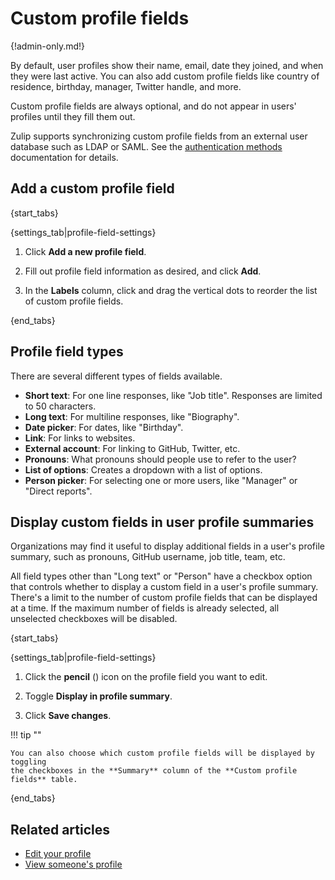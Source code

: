 # Custom profile fields

{!admin-only.md!}

By default, user profiles show their name, email, date they joined, and when
they were last active. You can also add custom profile fields like country
of residence, birthday, manager, Twitter handle, and more.

Custom profile fields are always optional, and do not appear in users'
profiles until they fill them out.

Zulip supports synchronizing custom profile fields from an external
user database such as LDAP or SAML. See the [authentication
methods][authentication-production] documentation for details.

## Add a custom profile field

{start_tabs}

{settings_tab|profile-field-settings}

1. Click **Add a new profile field**.

1. Fill out profile field information as desired, and click **Add**.

1. In the **Labels** column, click and drag the vertical dots to reorder the
   list of custom profile fields.

{end_tabs}

## Profile field types

There are several different types of fields available.

* **Short text**: For one line responses, like
    "Job title". Responses are limited to 50 characters.
* **Long text**: For multiline responses, like "Biography".
* **Date picker**: For dates, like "Birthday".
* **Link**: For links to websites.
* **External account**: For linking to GitHub, Twitter, etc.
* **Pronouns**: What pronouns should people use to refer to the user?
* **List of options**: Creates a dropdown with a list of options.
* **Person picker**: For selecting one or more users, like "Manager" or
    "Direct reports".

## Display custom fields in user profile summaries

Organizations may find it useful to display additional fields in a user's
profile summary, such as pronouns, GitHub username, job title, team, etc.

All field types other than "Long text" or "Person" have a checkbox option
that controls whether to display a custom field in a user's profile summary.
There's a limit to the number of custom profile fields that can be displayed
at a time. If the maximum number of fields is already selected, all unselected
checkboxes will be disabled.

{start_tabs}

{settings_tab|profile-field-settings}

1. Click the **pencil** (<i class="fa fa-pencil"></i>) icon on the profile field
   you want to edit.

1. Toggle **Display in profile summary**.

4. Click **Save changes**.

!!! tip ""

    You can also choose which custom profile fields will be displayed by toggling
    the checkboxes in the **Summary** column of the **Custom profile fields** table.

{end_tabs}

## Related articles

* [Edit your profile](/help/edit-your-profile)
* [View someone's profile](/help/view-someones-profile)

[authentication-production]: https://zulip.readthedocs.io/en/latest/production/authentication-methods.html
